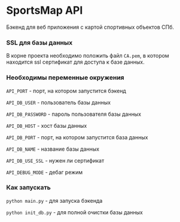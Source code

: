 # SportsMap API

Бэкенд для веб приложения с картой спортивных объектов СПб.

### SSL для базы данных

В корне проекта необходимо положить файл `CA.pem`, в котором
находится ssl сертификат для доступа к базе данных.

### Необходимы переменные окружения
`API_PORT` - порт, на котором запустится бэкенд

`API_DB_USER` - пользователь базы данных

`API_DB_PASSWORD` - пароль пользователя базы данных

`API_DB_HOST` - хост базы данных

`API_DB_PORT` - порт, на котором запустится база данных

`API_DB_NAME` - название базы данных

`API_DB_USE_SSL` - нужен ли сертификат

`API_DEBUG_MODE` - дебаг режим


### Как запускать
`python main.py` - для запуска бэкенда

`python init_db.py` - для полной очистки базы данных
